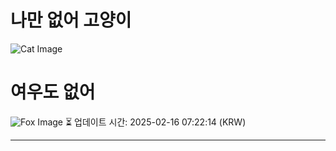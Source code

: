 
# 나만 없어 고양이

![Cat Image](https://cdn2.thecatapi.com/images/daq.jpg)

# 여우도 없어
![Fox Image](https://randomfox.ca/images/97.jpg)
⏳ 업데이트 시간: 2025-02-16 07:22:14 (KRW)

---
